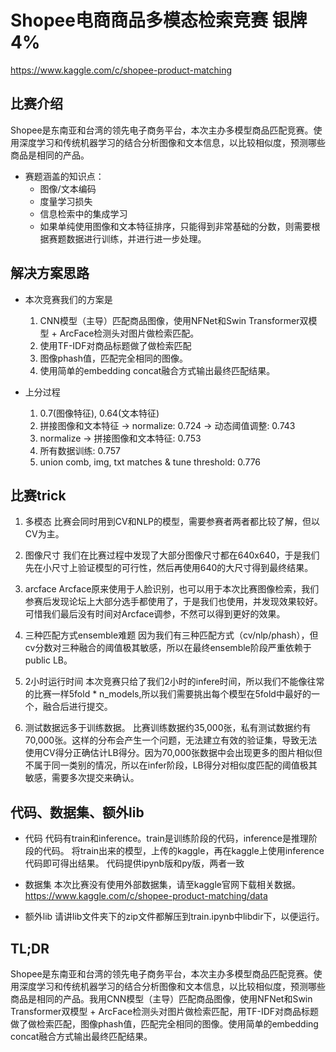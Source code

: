 # Shopee电商商品多模态检索竞赛 银牌4%
https://www.kaggle.com/c/shopee-product-matching

## 比赛介绍
Shopee是东南亚和台湾的领先电子商务平台，本次主办多模型商品匹配竞赛。使用深度学习和传统机器学习的结合分析图像和文本信息，以比较相似度，预测哪些商品是相同的产品。

+ 赛题涵盖的知识点：
  - 图像/文本编码
  - 度量学习损失
  - 信息检索中的集成学习
  - 如果单纯使用图像和文本特征排序，只能得到非常基础的分数，则需要根据赛题数据进行训练，并进行进一步处理。


## 解决方案思路
+ 本次竞赛我们的方案是
  1. CNN模型（主导）匹配商品图像，使用NFNet和Swin Transformer双模型 + ArcFace检测头对图片做检索匹配。
  2. 使用TF-IDF对商品标题做了做检索匹配
  3. 图像phash值，匹配完全相同的图像。
  4. 使用简单的embedding concat融合方式输出最终匹配结果。

+ 上分过程
  1. 0.7(图像特征), 0.64(文本特征)
  2. 拼接图像和文本特征 -> normalize: 0.724 -> 动态阈值调整: 0.743
  3. normalize -> 拼接图像和文本特征: 0.753
  4. 所有数据训练: 0.757
  5. union comb, img, txt matches & tune threshold: 0.776


## 比赛trick
1. 多模态
比赛会同时用到CV和NLP的模型，需要参赛者两者都比较了解，但以CV为主。

2. 图像尺寸
我们在比赛过程中发现了大部分图像尺寸都在640x640，于是我们先在小尺寸上验证模型的可行性，然后再使用640的大尺寸得到最终结果。

3. arcface
Arcface原来使用于人脸识别，也可以用于本次比赛图像检索，我们参赛后发现论坛上大部分选手都使用了，于是我们也使用，并发现效果较好。
可惜我们最后没有时间对Arcface调参，不然可以得到更好的效果。

4. 三种匹配方式ensemble难题
因为我们有三种匹配方式（cv/nlp/phash），但cv分数对三种融合的阈值极其敏感，所以在最终ensemble阶段严重依赖于public LB。

5. 2小时运行时间
本次竞赛只给了我们2小时的infere时间，所以我们不能像往常的比赛一样5fold * n_models,所以我们需要挑出每个模型在5fold中最好的一个，融合后进行提交。

6. 测试数据远多于训练数据。
比赛训练数据约35,000张，私有测试数据约有70,000张。这样的分布会产生一个问题，无法建立有效的验证集，导致无法使用CV得分正确估计LB得分。因为70,000张数据中会出现更多的图片相似但不属于同一类别的情况，所以在infer阶段，LB得分对相似度匹配的阈值极其敏感，需要多次提交来确认。

## 代码、数据集、额外lib
+ 代码
代码有train和inference。train是训练阶段的代码，inference是推理阶段的代码。
将train出来的模型，上传的kaggle，再在kaggle上使用inference代码即可得出结果。
代码提供ipynb版和py版，两者一致

+ 数据集
本次比赛没有使用外部数据集，请至kaggle官网下载相关数据。
https://www.kaggle.com/c/shopee-product-matching/data

+ 额外lib
请讲lib文件夹下的zip文件都解压到train.ipynb中libdir下，以便运行。

## TL;DR
Shopee是东南亚和台湾的领先电子商务平台，本次主办多模型商品匹配竞赛。使用深度学习和传统机器学习的结合分析图像和文本信息，以比较相似度，预测哪些商品是相同的产品。我用CNN模型（主导）匹配商品图像，使用NFNet和Swin Transformer双模型 + ArcFace检测头对图片做检索匹配，用TF-IDF对商品标题做了做检索匹配，图像phash值，匹配完全相同的图像。使用简单的embedding concat融合方式输出最终匹配结果。
